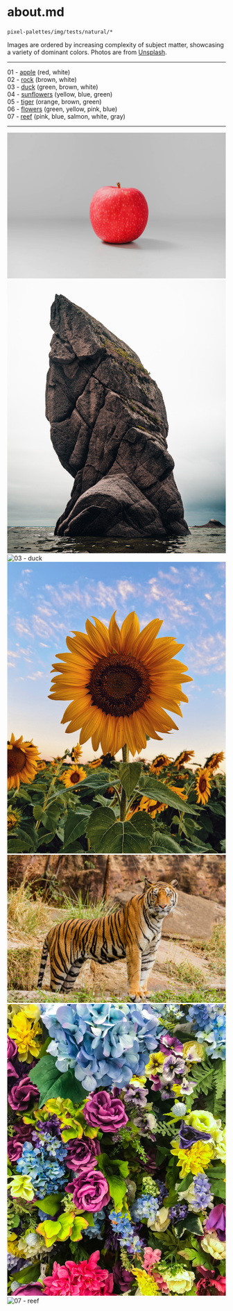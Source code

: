 # about.md

`pixel-palettes/img/tests/natural/*`

Images are ordered by increasing complexity of subject matter, showcasing a variety of dominant colors. Photos are from [Unsplash](https://unsplash.com/license).

----------

01 - [apple](https://unsplash.com/photos/gDPaDDy6_WE) (red, white)  
02 - [rock](https://unsplash.com/photos/QTjMnpYUdXU) (brown, white)  
03 - [duck](https://unsplash.com/photos/K6Jh8T84J9Q) (green, brown, white)  
04 - [sunflowers](https://unsplash.com/photos/2IzoIHBgYAo) (yellow, blue, green)  
05 - [tiger](https://unsplash.com/photos/YuQgNYku1M8) (orange, brown, green)  
06 - [flowers](https://unsplash.com/photos/P4z15DCQ8-I) (green, yellow, pink, blue)  
07 - [reef](https://unsplash.com/photos/0G01UI1MQhg) (pink, blue, salmon, white, gray)  

----------

![01 - apple](./01_apple.jpg)
![02 - rock](./02_rock.jpg)
![03 - duck](./03_duck.jpg)
![04 - sunflowers](./04_sunflowers.jpg)
![05 - tiger](./05_tiger.jpg)
![06 - flowers](./06_flowers.jpg)
![07 - reef](./07_reef.jpg)
